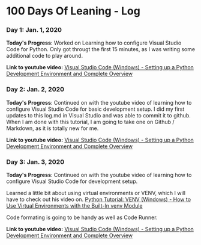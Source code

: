 # 100 Days Of Leaning - Log

### Day 1: Jan. 1, 2020

**Today's Progress**: Worked on Learning how to configure Visual Studio Code for Python.  Only got througt the first 15 minutes, as I was writing some additional code to play around.

**Link to youtube video:** [Visual Studio Code (Windows) - Setting up a Python Development Environment and Complete Overview](https://www.youtube.com/watch?v=-nh9rCzPJ20)

### Day 2: Jan. 2, 2020

**Today's Progress**: 
Continued on with the youtube video of learning how to configure Visual Studio Code for basic development setup.  I did my first updates to this log.md in Visual Studio and was able to commit it to github. When I am done with this tutorial, I am going to take one on Github / Markdown, as it is totally new for me.

**Link to youtube video:** [Visual Studio Code (Windows) - Setting up a Python Development Environment and Complete Overview](https://www.youtube.com/watch?v=-nh9rCzPJ20)

### Day 3: Jan. 3, 2020

**Today's Progress**: 
Continued on with the youtube video of learning how to configure Visual Studio Code for development setup. 

Learned a little bit about using virtual environments or VENV, which I will have to check out his video on. [Python Tutorial: VENV (Windows) - How to Use Virtual Environments with the Built-In venv Module](hhttps://www.youtube.com/watch?v=APOPm01BVrk)

Code formating is going to be handy as well as Code Runner.

**Link to youtube video:** [Visual Studio Code (Windows) - Setting up a Python Development Environment and Complete Overview](https://www.youtube.com/watch?v=-nh9rCzPJ20)